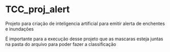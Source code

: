 # TCC_proj_alert
Projeto para criação de inteligencia artificial para emitir alerta de enchentes e inundações

É importante para a execução desse projeto que as mascaras esteja juntas na pasta do arquivo para poder fazer a classificação
